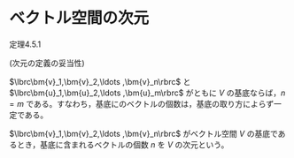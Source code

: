 # ベクトル空間の次元

<div class="theorem">
<span class="theorem-number">定理4.5.1</span>
<p>
<span style="theorem-title">(次元の定義の妥当性)</span>

$\lbrc\bm{v}_1,\bm{v}_2,\ldots ,\bm{v}_n\rbrc$ と $\lbrc\bm{u}_1,\bm{u}_2,\ldots ,\bm{u}_m\rbrc$ がともに $V$ の基底ならば，$n=m$ である。すなわち，基底にのベクトルの個数は，基底の取り方によらず一定である。
</p>
</div>

<div class="def">
<p class="def-text">

$\lbrc\bm{v}_1,\bm{v}_2,\ldots ,\bm{v}_n\rbrc$ がベクトル空間 $V$ の基底であるとき，基底に含まれるベクトルの個数 $n$ を $V$ の次元という。
</p>
</div>